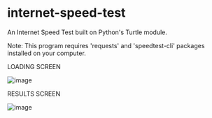 # internet-speed-test
An Internet Speed Test built on Python's Turtle module.

Note: This program requires 'requests' and 'speedtest-cli' packages installed on your computer.

LOADING SCREEN

![image](https://user-images.githubusercontent.com/111177666/231027726-af86ba8b-eb49-4670-b024-eccf95ec7281.png)


RESULTS SCREEN

![image](https://user-images.githubusercontent.com/111177666/231027947-8dd7dc9f-0529-44cb-801a-87fbc8b283ab.png)
